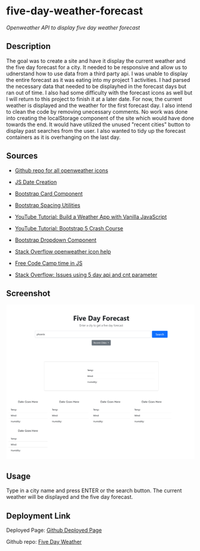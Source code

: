 # five-day-weather-forecast

*Openweather API to display five day weather forecast*
## Description


The goal was to create a site and have it display the current weather and the five day forecast for a city. It needed to be responsive and allow us to udnerstand how to use data from a third party api. I was unable to display the entire forecast as it was eating into my project 1 activities. I had parsed the necessary data that needed to be displayhed in the forecast days but ran out of time. I also had some difficulty with the forecast icons as well but I will return to this project to finish it at a later date. For now, the current weather is displayed and the weather for the first forecast day. I also intend to clean the code by removing unecessary comments. No work was done into creating the localStorage component of the site which would have done towards the end. It would have utilized the unused "recent cities" button to display past searches from the user. I also wanted to tidy up the forecast containers as it is overhanging on the last day.



## Sources

- [Github repo for all openweather icons](https://github.com/yuvraaaj/openweathermap-api-icons)

- [JS Date Creation](https://www.freecodecamp.org/news/javascript-get-current-date-todays-date-in-js/)

- [Bootstrap Card Component](https://getbootstrap.com/docs/5.0/components/card/)
  
- [Bootstrap Spacing Utilities](https://getbootstrap.com/docs/5.0/utilities/spacing/)
  
- [YouTube Tutorial: Build a Weather App with Vanilla JavaScript](https://www.youtube.com/watch?v=nGVoHEZojiQ)
  
- [YouTube Tutorial: Bootstrap 5 Crash Course](https://www.youtube.com/watch?v=Jyvffr3aCp0)
  
- [Bootstrap Dropdown Component](https://getbootstrap.com/docs/4.0/components/dropdowns/)

- [Stack Overflow openweather icon help](https://stackoverflow.com/questions/44177417/how-to-display-openweathermap-weather-icon)

- [Free Code Camp time in JS](https://www.freecodecamp.org/news/javascript-get-current-date-todays-date-in-js/)

- [Stack Overflow: Issues using 5 day api and cnt parameter](https://stackoverflow.com/questions/63222396/5-day-weather-forecast-on-openweathermap-not-giving-expected-result)

## Screenshot

![alt five day weather](./assets/images/five-day-forecast-site.png)

## Usage

Type in a city name and press ENTER or the search button. The current weather will be displayed and the five day forecast.

## Deployment Link

Deployed Page: [Github Deployed Page](https://exo-mdr-cd2000.github.io/five-day-weather-forecast/)

Github repo: [Five Day Weather](https://github.com/Exo-MDR-CD2000/five-day-weather-forecast)